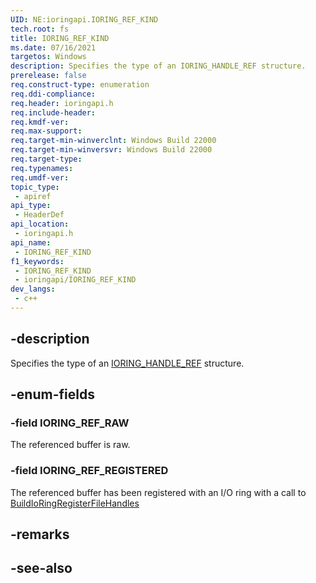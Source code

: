 ```yaml
---
UID: NE:ioringapi.IORING_REF_KIND
tech.root: fs
title: IORING_REF_KIND
ms.date: 07/16/2021
targetos: Windows
description: Specifies the type of an IORING_HANDLE_REF structure.
prerelease: false
req.construct-type: enumeration
req.ddi-compliance: 
req.header: ioringapi.h
req.include-header: 
req.kmdf-ver: 
req.max-support: 
req.target-min-winverclnt: Windows Build 22000 
req.target-min-winversvr: Windows Build 22000
req.target-type: 
req.typenames: 
req.umdf-ver: 
topic_type:
 - apiref
api_type:
 - HeaderDef
api_location:
 - ioringapi.h
api_name:
 - IORING_REF_KIND
f1_keywords:
 - IORING_REF_KIND
 - ioringapi/IORING_REF_KIND
dev_langs:
 - c++
---
```


## -description

Specifies the type of an [IORING_HANDLE_REF](ns-ioringapi-ioring_handle_ref.md) structure.

## -enum-fields

### -field IORING_REF_RAW

The referenced buffer is raw.

### -field IORING_REF_REGISTERED

The referenced buffer has been registered with an I/O ring with a call to [BuildIoRingRegisterFileHandles](nf-ioringapi-buildioringregisterfilehandles.md)

## -remarks

## -see-also

